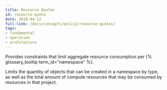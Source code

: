 ```yaml
---
title: Resource Quotas
id: resource-quota
date: 2018-04-12
full-link: /docs/concepts/policy/resource-quotas/
tags:
- fundamental
- operation
- architecture 
---
```

 Provides constraints that limit aggregate resource consumption per {% glossary_tooltip term_id="namespace" %}.

<!--more--> 

Limits the quantity of objects that can be created in a namespace by type, as well as the total amount of compute resources that may be consumed by resources in that project.

